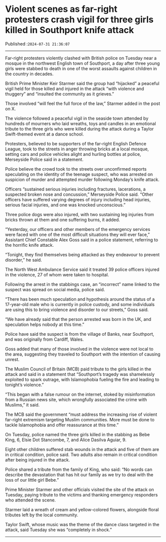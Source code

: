 # Violent scenes as far-right protesters crash vigil for three girls killed in Southport knife attack

Published :`2024-07-31 21:36:07`

---

Far-right protesters violently clashed with British police on Tuesday near a mosque in the northwest English town of Southport, a day after three young girls were stabbed to death in one of the worst assaults against children in the country in decades.

British Prime Minister Keir Starmer said the group had “hijacked” a peaceful vigil held for those killed and injured in the attack “with violence and thuggery” and “insulted the community as it grieves.”

Those involved “will feel the full force of the law,” Starmer added in the post on X.

The violence followed a peaceful vigil in the seaside town attended by hundreds of mourners who laid wreaths, toys and candles in an emotional tribute to the three girls who were killed during the attack during a Taylor Swift-themed event at a dance school.

Protesters, believed to be supporters of the far-right English Defence League, took to the streets in anger throwing bricks at a local mosque, setting cars and police vehicles alight and hurling bottles at police, Merseyside Police said in a statement.

Police believe the crowd took to the streets over unconfirmed reports speculating on the identity of the teenage suspect, who was arrested on suspicion of murder and attempted murder following Monday’s knife attack.

Officers “sustained serious injuries including fractures, lacerations, a suspected broken nose and concussion,” Merseyside Police said. “Other officers have suffered varying degrees of injury including head injuries, serious facial injuries, and one was knocked unconscious.”

Three police dogs were also injured, with two sustaining leg injuries from bricks thrown at them and one suffering burns, it added.

“Yesterday, our officers and other members of the emergency services were faced with one of the most difficult situations they will ever face,” Assistant Chief Constable Alex Goss said in a police statement, referring to the horrific knife attack.

“Tonight, they find themselves being attacked as they endeavour to prevent disorder,” he said.

The North West Ambulance Service said it treated 39 police officers injured in the violence, 27 of whom were taken to hospital.

Following the arrest in the stabbings case, an “incorrect” name linked to the suspect was spread on social media, police said.

“There has been much speculation and hypothesis around the status of a 17-year-old male who is currently in police custody, and some individuals are using this to bring violence and disorder to our streets,” Goss said.

“We have already said that the person arrested was born in the UK, and speculation helps nobody at this time.”

Police have said the suspect is from the village of Banks, near Southport, and was originally from Cardiff, Wales.

Goss added that many of those involved in the violence were not local to the area, suggesting they traveled to Southport with the intention of causing unrest.

The Muslim Council of Britain (MCB) paid tribute to the girls killed in the attack and said in a statement that “Southport’s tragedy was shamelessly exploited to spark outrage, with Islamophobia fueling the fire and leading to tonight’s violence.”

“This began with a false rumour on the internet, stoked by misinformation from a Russian news site, which wrongfully associated the crime with Muslims,” it said.

The MCB said the government “must address the increasing rise of violent far-right extremism targeting Muslim communities. More must be done to tackle Islamophobia and offer reassurance at this time.”

On Tuesday, police named the three girls killed in the stabbing as Bebe King, 6, Elsie Dot Stancombe, 7, and Alice Dasilva Aguiar, 9.

Eight other children suffered stab wounds in the attack and five of them are in critical condition, police said. Two adults also remain in critical condition after being injured in the attack.

Police shared a tribute from the family of King, who said: “No words can describe the devastation that has hit our family as we try to deal with the loss of our little girl Bebe.”

Prime Minister Starmer and other officials visited the site of the attack on Tuesday, paying tribute to the victims and thanking emergency responders who attended the scene.

Starmer laid a wreath of cream and yellow-colored flowers, alongside floral tributes left by the local community.

Taylor Swift, whose music was the theme of the dance class targeted in the attack, said Tuesday she was “completely in shock.”

---

